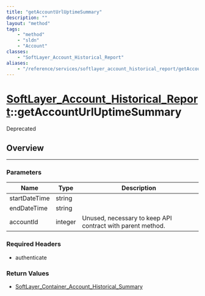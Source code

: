```yaml
---
title: "getAccountUrlUptimeSummary"
description: ""
layout: "method"
tags:
    - "method"
    - "sldn"
    - "Account"
classes:
    - "SoftLayer_Account_Historical_Report"
aliases:
    - "/reference/services/softlayer_account_historical_report/getAccountUrlUptimeSummary"
---
```

# [SoftLayer_Account_Historical_Report](/reference/services/SoftLayer_Account_Historical_Report)::getAccountUrlUptimeSummary

<div class="deprecated"><span class="deprecation-label">Deprecated </span></div>




## Overview 


-----

### Parameters 
|Name | Type | Description |
| --- | --- | --- |
|startDateTime| string| |
|endDateTime| string| |
|accountId| integer| Unused, necessary to keep API contract with parent method.|


### Required Headers
* authenticate


### Return Values
* <a href='/reference/datatypes/SoftLayer_Container_Account_Historical_Summary'>SoftLayer_Container_Account_Historical_Summary </a>




